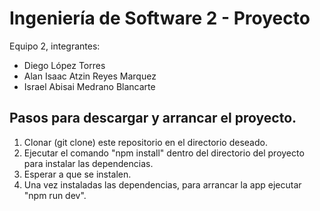 # Ingeniería de Software 2 - Proyecto

Equipo 2, integrantes:
- Diego López Torres
- Alan Isaac Atzin Reyes Marquez
- Israel Abisai Medrano Blancarte

## Pasos para descargar y arrancar el proyecto.

1. Clonar (git clone) este repositorio en el directorio deseado.
2. Ejecutar el comando "npm install" dentro del directorio del proyecto para instalar las dependencias.
3. Esperar a que se instalen.
4. Una vez instaladas las dependencias, para arrancar la app ejecutar "npm run dev".
